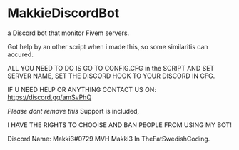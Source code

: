 # MakkieDiscordBot
a Discord bot that monitor Fivem servers.

Got help by an other script when i made this, so some similaritis can accured.

ALL YOU NEED TO DO IS GO TO CONFIG.CFG in the SCRIPT AND SET SERVER NAME,
SET THE DISCORD HOOK TO YOUR DISCORD IN CFG.

IF U NEED HELP OR ANYTHING CONTACT US ON: https://discord.gg/amSvPhQ

*Please dont remove this*
Support is included,

I HAVE THE RIGHTS TO CHOOISE AND BAN PEOPLE FROM USING MY BOT!

Discord Name: Makki3#0729
MVH Makki3 In TheFatSwedishCoding.



